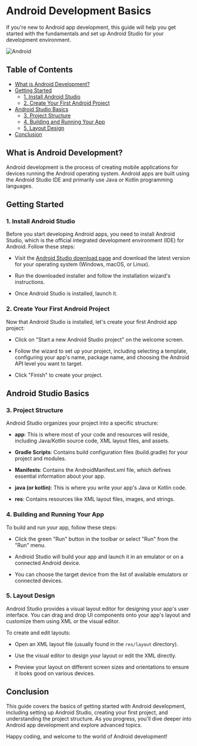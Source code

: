 # Android Development Basics

If you're new to Android app development, this guide will help you get started with the fundamentals and set up Android Studio for your development environment.

![Android](https://github.com/iamchaitanya7/Android_Basics/blob/main/Android-14-update-tracker.webp)

## Table of Contents

- [What is Android Development?](#what-is-android-development)
- [Getting Started](#getting-started)
  - [1. Install Android Studio](#1-install-android-studio)
  - [2. Create Your First Android Project](#2-create-your-first-android-project)
- [Android Studio Basics](#android-studio-basics)
  - [3. Project Structure](#3-project-structure)
  - [4. Building and Running Your App](#4-building-and-running-your-app)
  - [5. Layout Design](#5-layout-design)
- [Conclusion](#conclusion)

## What is Android Development?

Android development is the process of creating mobile applications for devices running the Android operating system. Android apps are built using the Android Studio IDE and primarily use Java or Kotlin programming languages.

## Getting Started

### 1. Install Android Studio

Before you start developing Android apps, you need to install Android Studio, which is the official integrated development environment (IDE) for Android. Follow these steps:

- Visit the [Android Studio download page](https://developer.android.com/studio) and download the latest version for your operating system (Windows, macOS, or Linux).

- Run the downloaded installer and follow the installation wizard's instructions.

- Once Android Studio is installed, launch it.

### 2. Create Your First Android Project

Now that Android Studio is installed, let's create your first Android app project:

- Click on "Start a new Android Studio project" on the welcome screen.

- Follow the wizard to set up your project, including selecting a template, configuring your app's name, package name, and choosing the Android API level you want to target.

- Click "Finish" to create your project.

## Android Studio Basics

### 3. Project Structure

Android Studio organizes your project into a specific structure:

- **app**: This is where most of your code and resources will reside, including Java/Kotlin source code, XML layout files, and assets.

- **Gradle Scripts**: Contains build configuration files (build.gradle) for your project and modules.

- **Manifests**: Contains the AndroidManifest.xml file, which defines essential information about your app.

- **java (or kotlin)**: This is where you write your app's Java or Kotlin code.

- **res**: Contains resources like XML layout files, images, and strings.

### 4. Building and Running Your App

To build and run your app, follow these steps:

- Click the green "Run" button in the toolbar or select "Run" from the "Run" menu.

- Android Studio will build your app and launch it in an emulator or on a connected Android device.

- You can choose the target device from the list of available emulators or connected devices.

### 5. Layout Design

Android Studio provides a visual layout editor for designing your app's user interface. You can drag and drop UI components onto your app's layout and customize them using XML or the visual editor.

To create and edit layouts:

- Open an XML layout file (usually found in the `res/layout` directory).

- Use the visual editor to design your layout or edit the XML directly.

- Preview your layout on different screen sizes and orientations to ensure it looks good on various devices.

## Conclusion

This guide covers the basics of getting started with Android development, including setting up Android Studio, creating your first project, and understanding the project structure. As you progress, you'll dive deeper into Android app development and explore advanced topics.

Happy coding, and welcome to the world of Android development!
